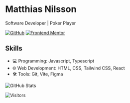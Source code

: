 <!-- Your Name -->
# Matthias Nilsson

Software Developer | Poker Player

[![GitHub](https://img.shields.io/badge/-ralfislask-black?style=flat-square&logo=github&link=https://github.com/johndoe)](https://github.com/ralfislask)
[![Frontend Mentor](https://img.shields.io/badge/-Frontend%20Mentor-orange?style=flat-square&logo=frontendmentor&link=https://www.frontendmentor.io/profile/RalfiSlask)](https://www.frontendmentor.io/profile/RalfiSlask)

## Skills
- 💻 Programming: Javascript, Typescript
- 🌐 Web Development: HTML, CSS, Tailwind CSS, React
- 🛠️ Tools: Git, Vite, Figma

<!-- GitHub Stats -->
![GitHub Stats](https://github-readme-stats.vercel.app/api?username=ralfislask&show_icons=true&theme=radical)

<!-- Visitors -->
![Visitors](https://visitor-badge.glitch.me/badge?page_id=ralfislasks.ralfislask)


